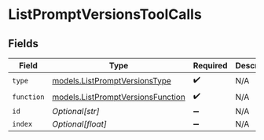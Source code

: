 # ListPromptVersionsToolCalls


## Fields

| Field                                                                        | Type                                                                         | Required                                                                     | Description                                                                  |
| ---------------------------------------------------------------------------- | ---------------------------------------------------------------------------- | ---------------------------------------------------------------------------- | ---------------------------------------------------------------------------- |
| `type`                                                                       | [models.ListPromptVersionsType](../models/listpromptversionstype.md)         | :heavy_check_mark:                                                           | N/A                                                                          |
| `function`                                                                   | [models.ListPromptVersionsFunction](../models/listpromptversionsfunction.md) | :heavy_check_mark:                                                           | N/A                                                                          |
| `id`                                                                         | *Optional[str]*                                                              | :heavy_minus_sign:                                                           | N/A                                                                          |
| `index`                                                                      | *Optional[float]*                                                            | :heavy_minus_sign:                                                           | N/A                                                                          |